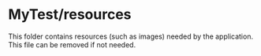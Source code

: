 # MyTest/resources

This folder contains resources (such as images) needed by the application. This file can
be removed if not needed.

